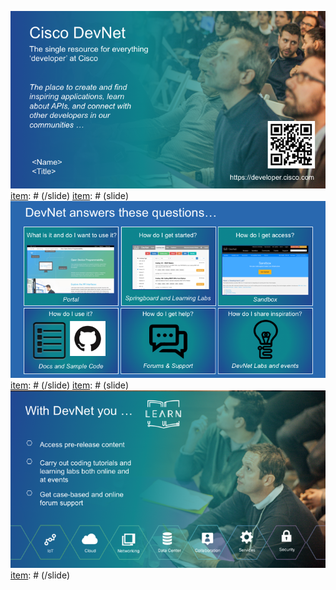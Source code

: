 [item]: # (slide)
![](DevNet-overview-slides-may-25-2016/Slide01.png)
[item]: # (/slide)
[item]: # (slide)
![](DevNet-overview-slides-may-25-2016/Slide02.png)
[item]: # (/slide)
[item]: # (slide)
![](DevNet-overview-slides-may-25-2016/Slide03.png)
[item]: # (/slide)
